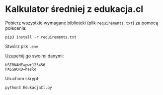 # Kalkulator średniej z edukacja.cl


Pobierz wszystkie wymagane biblioteki (plik `requirements.txt`) za pomocą polecenia:
```
pip3 install -r requirements.txt
```

Stwórz plik `.env`

Uzupełnij go swoimi danymi:
```
USERNAME=pwr123456
PASSWORD=hasło
```

Uruchom skrypt:
```
python3 EdukacjaCl.py
```
